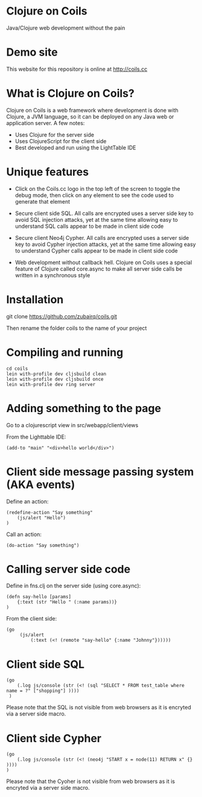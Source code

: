 Clojure on Coils
================
Java/Clojure web development without the pain




Demo site
=========
This website for this repository is online at http://coils.cc




What is Clojure on Coils?
=========================

Clojure on Coils is a web framework where development is done with Clojure, a JVM language, so it
can be deployed on any Java web or application server. A few notes:

- Uses Clojure for the server side
- Uses ClojureScript for the client side
- Best developed and run using the LightTable IDE



Unique features
===============

- Click on the Coils.cc logo in the top left of the screen to toggle the debug mode, then click on any element to see the code used to generate that element

- Secure client side SQL. All calls are encrypted uses a server side key to avoid SQL injection attacks, yet at the same time allowing easy to understand SQL calls appear to be made in client side code

- Secure client Neo4j Cypher. All calls are encrypted uses a server side key to avoid Cypher injection attacks, yet at the same time allowing easy to understand Cypher calls appear to be made in client side code

- Web development without callback hell. Clojure on Coils uses a special feature of Clojure  called core.async to make all server side calls be written in a synchronous style


Installation
============

git clone https://github.com/zubairq/coils.git

Then rename the folder coils to the name of your project




Compiling and running
=====================

    cd coils
    lein with-profile dev cljsbuild clean
    lein with-profile dev cljsbuild once
    lein with-profile dev ring server





Adding something to the page
============================

Go to a clojurescript view in src/webapp/client/views

From the Lighttable IDE:

    (add-to "main" "<div>hello world</div>")




Client side message passing system (AKA events)
===============================================

Define an action:

    (redefine-action "Say something"
        (js/alert "Hello")
    )


Call an action:

    (do-action "Say something")



Calling server side code
========================

Define in fns.clj on the server side (using core.async):

    (defn say-hello [params]
        {:text (str "Hello " (:name params))}
    )



From the client side:

    (go
         (js/alert
             (:text (<! (remote "say-hello" {:name "Johnny"})))))





Client side SQL
===============

    (go
        (.log js/console (str (<! (sql "SELECT * FROM test_table where name = ?" ["shopping"] ))))
     )


 Please note that the SQL is not visible from web browsers as it is encryted via a server side macro.



Client side Cypher
==================

    (go
        (.log js/console (str (<! (neo4j "START x = node(11) RETURN x" {} ))))
    )

 Please note that the Cyoher is not visible from web browsers as it is encryted via a server side macro.
